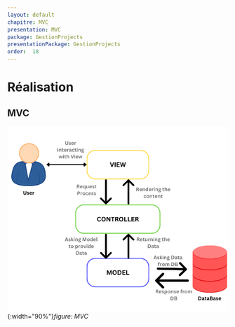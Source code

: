 ```yaml
---
layout: default
chapitre: MVC
presentation: MVC
package: GestionProjects
presentationPackage: GestionProjects
order:  18
---
```


# Réalisation

## MVC


![MVC](./images/mvc.png){:width="90%"}*figure: MVC*




<!-- note -->



<!-- new slide -->